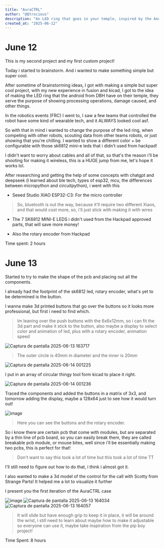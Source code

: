 ```yaml
---
title: "AuraCTRL"
author: "@Qtrocious"
description: "An LED ring that goes in your temple, inspired by the Androids from Detroit: Become Human!"
created_at: "2025-06-12"
---
```


# June 12 

This is my second project and my first custom project!

Today i started to brainstorm. And i wanted to make something simple but super cool.

After sometime of brainstorming ideas, I got with making a simple but super cool project, with my new experience in fusion and kicad, I got to the idea of making the LED ring that the android from DBH have on their temple, they serve the purpose of showing processing operations, damage caused, and other things.

In the robotics events (FRC) I went to, I saw a few teams that controlled the robot have some kind of wearable tech, and it ALWAYS looked cool asf.

So with that in mind i wanted to change the purpose of the led ring, when competing with other robots, scouting data from other teams robots, or just showing that you're chilling. I wanted to show a different color + be configurable with those sk6812 mini-e leds that i didn't used from hackpad!

I didn't want to worry about cables and all of that, so that's the reason i'll be shooting for making it wireless, this is a HUGE jump from me, let's hope it works lol.

After researching and getting the help of some concepts with chatgpt and deepseek (l learned about ble tech, types of esp32, mcu, the differences between micropython and circuitpython), i went with this

- Seeed Studio XIAO ESP32-C3: For the micro controller
> So, bluetooth is out the way, because it'll require two different Xiaos, and that would cost more, so, i'll just stick with making it with wires

- The 7 SK6812 MINI-E LEDS i didn't used from the Hackpad approved parts, that will save more money!

- Also the rotary encoder from Hackpad

Time spent: 2 hours

# June 13 

Started to try to make the shape of the pcb and placing out all the components.

I already had the footprint of the sk6812 led, rotary encoder, what's yet to be determined is the button.

I wanna make 3d printed buttons that go over the buttons so it looks more professional, but first i need to find which. 

> Im leaning over the push buttons with the 6x6x12mm, so i can fit the 3d part and make it stick to the button, also maybe a display to select color and animation of led, plus with a rotary encoder, animation speed

![Captura de pantalla 2025-06-13 163717](https://github.com/user-attachments/assets/bc36951d-31d4-4fde-9fed-77ddd957c63d)

> The outer circle is 40mm in diameter and the inner is 20mm

![Captura de pantalla 2025-06-14 001225](https://github.com/user-attachments/assets/2bf4e900-c1ad-488f-8a8d-f859ad23b71d)

I put in an array of circular thingy tool form kicad to place it right.

![Captura de pantalla 2025-06-14 001236](https://github.com/user-attachments/assets/e258816f-28cf-435e-9e4c-a35ff718d3d8)

Traced the components and added the buttons in a matrix of 3x3, and tomorrow adding the display, maybe a 128x64 just to see how it would turn out!

![image](https://github.com/user-attachments/assets/4b44fae3-b550-45f3-b58e-73520b7d1b32)

> Here you can see the buttons and the rotary encoder. 

So i know there are certain pcb that come with modules, but are separated by a thin line of pcb board, so you can easily break them, they are called breakable pcb module, or mouse bites, well since i'll be essentially making two pcbs, this is perfect for that!

> Don't want to say this took a lot of time but this took a lot of time TT

I'll still need to figure out how to do that, i think i almost got it.

I also wanted to make a 3d model of the control for the call with Scotty from Strange Parts! It helped me a lot to visualize it further

I present you the first iteration of the AuraCTRL case 

![image](https://github.com/user-attachments/assets/e2df5dd9-a92c-4ea1-9319-c90c2a847d2f)
![Captura de pantalla 2025-06-13 164034](https://github.com/user-attachments/assets/c9067f3f-b7dc-442e-8432-e6f187fab371)
![Captura de pantalla 2025-06-13 164057](https://github.com/user-attachments/assets/c5455b65-a8e4-4339-8802-9a49cef005f1)

> It will slide but have enough grip to keep it in place, it will be around the wrist, i still need to learn about maybe how to make it adjustable so everyone can use it, maybe take inspiration from the pip boy project!

Time Spent: 8 hours

